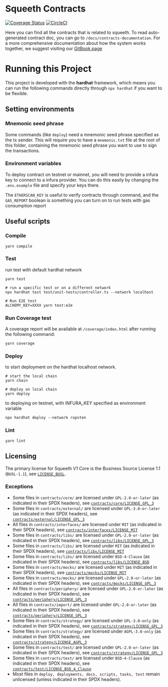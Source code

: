 # Squeeth Contracts

[![Coverage Status](https://coveralls.io/repos/github/opynfinance/squeeth-monorepo/badge.svg?t=XrsOxo)](https://coveralls.io/github/opynfinance/squeeth-monorepo) [![CircleCI](https://circleci.com/gh/opynfinance/squeeth-monorepo/tree/master.svg?style=svg&circle-token=5d9ceb617a91160d922e21209489eb3060f326a3)](https://circleci.com/gh/opynfinance/squeeth-monorepo/tree/master)

Here you can find all the contracts that is related to squeeth. To read auto-generated contract doc, you can go to `/docs/contracts-documentation`. 
For a more comprehensive documentation about how the system works together, we suggest visiting our [GitBook page](https://opyn.gitbook.io/squeeth/)  

# Running this Project

This project is developed with the **hardhat** framework, which means you can run the following commands directly through `npx hardhat` if you want to be flexible.

## Setting environments

### Mnemonic seed phrase

Some commands (like `deploy`) need a mnemonic seed phrase specified as the tx sender. This will require you to have a `mnemonic.txt` file at the root of this folder, containing the mnemonic seed phrase you want to use to sign the transactions.

### Environment variables

To deploy contract on testnet or mainnet, you will need to provide a infura key to connect to a infura provider. You can do this easily by changing the `.env.example` file and specify your keys there.

The `ETHERSCAN_KEY` is useful to verify contracts through command, and the `GAS_REPORT` boolean is something you can turn on to run tests with gas consumption report

## Useful scripts

### Compile

```shell
yarn compile
```

### Test

run test with default hardhat network

```shell
yarn test

# run a specific test or on a different network
npx hardhat test test/unit-tests/controller.ts --network localhost

# Run E2E test
ALCHEMY_KEY=XXXX yarn test:e2e
```

### Run Coverage test

A coverage report will be available at `/coverage/index.html` after running the following command:

```shell
yarn coverage
```

### Deploy

to start deployment on the hardhat localhost network.
```shell
# start the local chain
yarn chain

# deploy on local chain
yarn deploy
```

to deploying on testnet, with INFURA_KEY specified as environment variable

```shell
npx hardhat deploy --network ropsten
```

### Lint

```shell
yarn lint
```

## Licensing

The primary license for Squeeth V1 Core is the Business Source License 1.1 (`BUSL-1.1`), see [`LICENSE_BUSL`](./LICENSE_BUSL).

### Exceptions
- Some files in `contracts/core/` are licensed under `GPL-2.0-or-later` (as indicated in their SPDX headers), see [`contracts/core/LICENSE_GPL_3`](./contracts/core/LICENSE_GPL_3)
- Some files in `contracts/external/` are licensed under `GPL-3.0-or-later` (as indicated in their SPDX headers), see [`contracts/external/LICENSE_GPL_3`](./contracts/external/LICENSE_GNU)
- All files in `contracts/interfaces/` are licensed under `MIT` (as indicated in their SPDX headers), see [`contracts/interfaces/LICENSE_MIT`](./contracts/interfaces/LICENSE_MIT)
- Some files in `contracts/libs/` are licensed under `GPL-2.0-or-later` (as indicated in their SPDX headers), see [`contracts/libs/LICENSE_GPL_3`](./contracts/libraries/LICENSE_GPL_3)
- Some files in `contracts/libs/` are licensed under `MIT` (as indicated in their SPDX headers), see [`contracts/libs/LICENSE_MIT`](./contracts/libs/LICENSE_MIT)
- Some files in `contracts/libs/` are licensed under `BSD-4-Clause` (as indicated in their SPDX headers), see [`contracts/libs/LICENSE_BSD`](./contracts/libs/LICENSE_BSD)
- Some files in `contracts/mocks/` are licensed under `MIT` (as indicated in their SPDX headers), see [`contracts/mocks/LICENSE_MIT`](./contracts/mocks/LICENSE_MIT)
- Some files in `contracts/mocks/` are licensed under `GPL-2.0-or-later` (as indicated in their SPDX headers), see [`contracts/mocks/LICENSE_GPL_3`](./contracts/mocks/LICENSE_GPL_3)
- All files in `contracts/periphery/` are licensed under `GPL-2.0-or-later` (as indicated in their SPDX headers), see [`contracts/periphery/LICENSE_GPL_3`](./contracts/periphery/LICENSE_GPL_3)
- All files in `contracts/import/` are licensed under `GPL-2.0-or-later` (as indicated in their SPDX headers), see [`contracts/periphery/LICENSE_GPL_3`](./contracts/periphery/LICENSE_GPL_3)
- Some files in `contracts/strategy/` are licensed under `GPL-3.0-only` (as indicated in their SPDX headers), see [`contracts/strategy/LICENSE_GPL_3`](./contracts/strategy/LICENSE_GPL_3)
- Some files in `contracts/strategy/` are licensed under `AGPL-3.0-only` (as indicated in their SPDX headers), see [`contracts/strategy/LICENSE_AGPL_3`](./contracts/strategy/LICENSE_MIT)
- Some files in `contracts/test/` are licensed under `GPL-2.0-or-later` (as indicated in their SPDX headers), see [`contracts/strategy/LICENSE_GPL_3`](./contracts/strategy/LICENSE_GPL_3)
- Some files in `contracts/test/` are licensed under `BSD-4-Clause` (as indicated in their SPDX headers), see [`contracts/test/LICENSE_BSD_4_Clause`](./contracts/test/LICENSE_BSD_4_Clause)
- Most files in `deploy, deployments, docs, scripts, tasks, test` remain unlicensed (unless indicated in their SPDX headers).